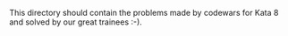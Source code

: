 This directory should contain the problems made by codewars for Kata 8 and solved by our great trainees :-).
